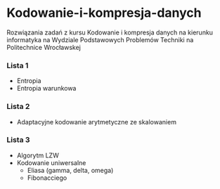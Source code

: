 # Kodowanie-i-kompresja-danych
Rozwiązania zadań z kursu Kodowanie i kompresja danych na kierunku informatyka na Wydziale Podstawowych Problemów Techniki na Politechnice Wrocławskej

### Lista 1
- Entropia
- Entropia warunkowa

### Lista 2
- Adaptacyjne kodowanie arytmetyczne ze skalowaniem

### Lista 3
- Algorytm LZW
- Kodowanie uniwersalne
	- Eliasa (gamma, delta, omega)
	- Fibonacciego
